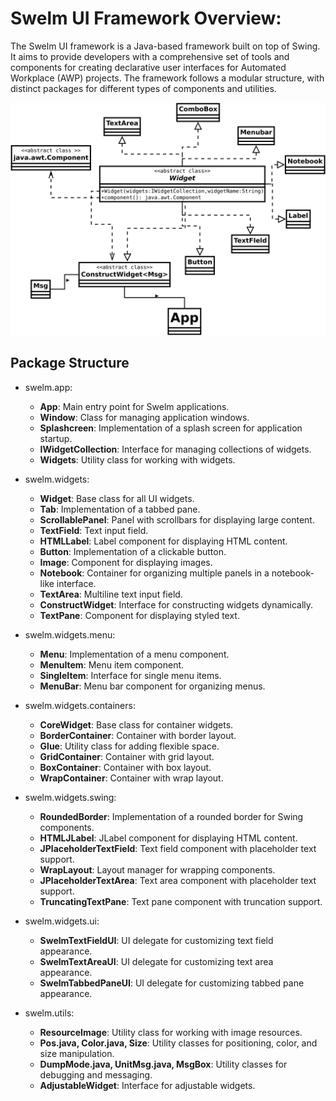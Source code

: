 # Swelm UI Framework Overview:

The Swelm UI framework is a Java-based framework built on top of Swing. It aims to provide developers with a comprehensive set of tools and components for creating declarative user interfaces for Automated Workplace (AWP) projects. The framework follows a modular structure, with distinct packages for different types of components and utilities.

![swelm_uml](swelm_uml.svg)

## Package Structure

* swelm.app:
    * **App**: Main entry point for Swelm applications.
    * **Window**: Class for managing application windows.
    * **Splashcreen**: Implementation of a splash screen for application startup.
    * **IWidgetCollection**: Interface for managing collections of widgets.
    * **Widgets**: Utility class for working with widgets.

* swelm.widgets:
    * **Widget**: Base class for all UI widgets.
    * **Tab**: Implementation of a tabbed pane.
    * **ScrollablePanel**: Panel with scrollbars for displaying large content.
    * **TextField**: Text input field.
    * **HTMLLabel**: Label component for displaying HTML content.
    * **Button**: Implementation of a clickable button.
    * **Image**: Component for displaying images.
    * **Notebook**: Container for organizing multiple panels in a notebook-like interface.
    * **TextArea**: Multiline text input field.
    * **ConstructWidget**: Interface for constructing widgets dynamically.
    * **TextPane**: Component for displaying styled text.

* swelm.widgets.menu:
    * **Menu**: Implementation of a menu component.
    * **MenuItem**: Menu item component.
    * **SingleItem**: Interface for single menu items.
    * **MenuBar**: Menu bar component for organizing menus.

* swelm.widgets.containers:
    * **CoreWidget**: Base class for container widgets.
    * **BorderContainer**: Container with border layout.
    * **Glue**: Utility class for adding flexible space.
    * **GridContainer**: Container with grid layout.
    * **BoxContainer**: Container with box layout.
    * **WrapContainer**: Container with wrap layout.

* swelm.widgets.swing:
    * **RoundedBorder**: Implementation of a rounded border for Swing components.
    * **HTMLJLabel**: JLabel component for displaying HTML content.
    * **JPlaceholderTextField**: Text field component with placeholder text support.
    * **WrapLayout**: Layout manager for wrapping components.
    * **JPlaceholderTextArea**: Text area component with placeholder text support.
    * **TruncatingTextPane**: Text pane component with truncation support.

* swelm.widgets.ui:
    * **SwelmTextFieldUI**: UI delegate for customizing text field appearance.
    * **SwelmTextAreaUI**: UI delegate for customizing text area appearance.
    * **SwelmTabbedPaneUI**: UI delegate for customizing tabbed pane appearance.

* swelm.utils:
    * **ResourceImage**: Utility class for working with image resources.
    * **Pos.java, Color.java, Size**: Utility classes for positioning, color, and size manipulation.
    * **DumpMode.java, UnitMsg.java, MsgBox**: Utility classes for debugging and messaging.
    * **AdjustableWidget**: Interface for adjustable widgets.